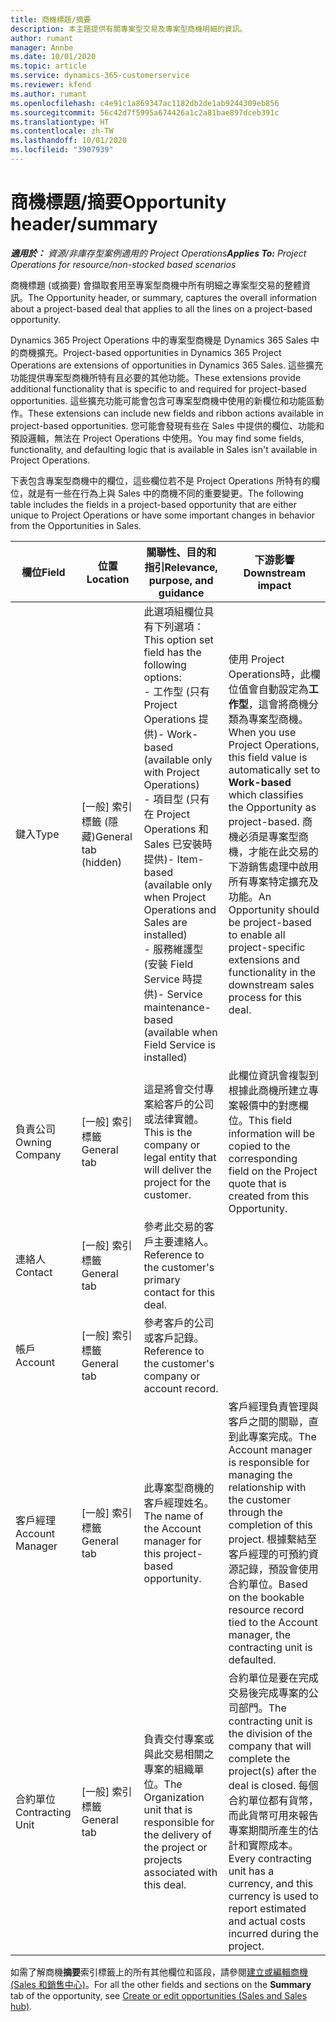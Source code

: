 ```yaml
---
title: 商機標題/摘要
description: 本主題提供有關專案型交易及專案型商機明細的資訊。
author: rumant
manager: Annbe
ms.date: 10/01/2020
ms.topic: article
ms.service: dynamics-365-customerservice
ms.reviewer: kfend
ms.author: rumant
ms.openlocfilehash: c4e91c1a869347ac1182db2de1ab9244309eb856
ms.sourcegitcommit: 56c42d7f5995a674426a1c2a81bae897dceb391c
ms.translationtype: HT
ms.contentlocale: zh-TW
ms.lasthandoff: 10/01/2020
ms.locfileid: "3907939"
---
```

# <a name="opportunity-headersummary"></a><span data-ttu-id="a16d3-103">商機標題/摘要</span><span class="sxs-lookup"><span data-stu-id="a16d3-103">Opportunity header/summary</span></span>

<span data-ttu-id="a16d3-104">_**適用於：** 資源/非庫存型案例適用的 Project Operations_</span><span class="sxs-lookup"><span data-stu-id="a16d3-104">_**Applies To:** Project Operations for resource/non-stocked based scenarios_</span></span>


<span data-ttu-id="a16d3-105">商機標題 (或摘要) 會擷取套用至專案型商機中所有明細之專案型交易的整體資訊。</span><span class="sxs-lookup"><span data-stu-id="a16d3-105">The Opportunity header, or summary, captures the overall information about a project-based deal that applies to all the lines on a project-based opportunity.</span></span>

<span data-ttu-id="a16d3-106">Dynamics 365 Project Operations 中的專案型商機是 Dynamics 365 Sales 中的商機擴充。</span><span class="sxs-lookup"><span data-stu-id="a16d3-106">Project-based opportunities in Dynamics 365 Project Operations are extensions of opportunities in Dynamics 365 Sales.</span></span> <span data-ttu-id="a16d3-107">這些擴充功能提供專案型商機所特有且必要的其他功能。</span><span class="sxs-lookup"><span data-stu-id="a16d3-107">These extensions provide additional functionality that is specific to and required for project-based opportunities.</span></span> <span data-ttu-id="a16d3-108">這些擴充功能可能會包含可專案型商機中使用的新欄位和功能區動作。</span><span class="sxs-lookup"><span data-stu-id="a16d3-108">These extensions can include new fields and ribbon actions available in project-based opportunities.</span></span> <span data-ttu-id="a16d3-109">您可能會發現有些在 Sales 中提供的欄位、功能和預設邏輯，無法在 Project Operations 中使用。</span><span class="sxs-lookup"><span data-stu-id="a16d3-109">You may find some fields, functionality, and defaulting logic that is available in Sales isn't available in Project Operations.</span></span>

<span data-ttu-id="a16d3-110">下表包含專案型商機中的欄位，這些欄位若不是 Project Operations 所特有的欄位，就是有一些在行為上與 Sales 中的商機不同的重要變更。</span><span class="sxs-lookup"><span data-stu-id="a16d3-110">The following table includes the fields in a project-based opportunity that are either unique to Project Operations or have some important changes in behavior from the Opportunities in Sales.</span></span>

| <span data-ttu-id="a16d3-111">**欄位**</span><span class="sxs-lookup"><span data-stu-id="a16d3-111">**Field**</span></span> | <span data-ttu-id="a16d3-112">**位置**</span><span class="sxs-lookup"><span data-stu-id="a16d3-112">**Location**</span></span> | <span data-ttu-id="a16d3-113">**關聯性、目的和指引**</span><span class="sxs-lookup"><span data-stu-id="a16d3-113">**Relevance, purpose, and guidance**</span></span> | <span data-ttu-id="a16d3-114">**下游影響**</span><span class="sxs-lookup"><span data-stu-id="a16d3-114">**Downstream impact**</span></span> |
| --- | --- | --- | --- |
| <span data-ttu-id="a16d3-115">鍵入</span><span class="sxs-lookup"><span data-stu-id="a16d3-115">Type</span></span> | <span data-ttu-id="a16d3-116">[一般] 索引標籤 (隱藏)</span><span class="sxs-lookup"><span data-stu-id="a16d3-116">General tab (hidden)</span></span> | <span data-ttu-id="a16d3-117">此選項組欄位具有下列選項：</span><span class="sxs-lookup"><span data-stu-id="a16d3-117">This option set field has the following options:</span></span></br><span data-ttu-id="a16d3-118">- 工作型 (只有 Project Operations 提供)</span><span class="sxs-lookup"><span data-stu-id="a16d3-118">- Work-based (available only with Project Operations)</span></span></br><span data-ttu-id="a16d3-119">- 項目型 (只有在 Project Operations 和 Sales 已安裝時提供)</span><span class="sxs-lookup"><span data-stu-id="a16d3-119">- Item-based (available only when Project Operations and Sales are installed)</span></span></br><span data-ttu-id="a16d3-120">- 服務維護型 (安裝 Field Service 時提供)</span><span class="sxs-lookup"><span data-stu-id="a16d3-120">- Service maintenance-based (available when Field Service is installed)</span></span> | <span data-ttu-id="a16d3-121">使用 Project Operations時，此欄位值會自動設定為**工作型**，這會將商機分類為專案型商機。</span><span class="sxs-lookup"><span data-stu-id="a16d3-121">When you use Project Operations, this field value is automatically set to **Work-based** which classifies the Opportunity as project-based.</span></span> <span data-ttu-id="a16d3-122">商機必須是專案型商機，才能在此交易的下游銷售處理中啟用所有專案特定擴充及功能。</span><span class="sxs-lookup"><span data-stu-id="a16d3-122">An Opportunity should be project-based to enable all project-specific extensions and functionality in the downstream sales process for this deal.</span></span> |
| <span data-ttu-id="a16d3-123">負責公司</span><span class="sxs-lookup"><span data-stu-id="a16d3-123">Owning Company</span></span> | <span data-ttu-id="a16d3-124">[一般] 索引標籤</span><span class="sxs-lookup"><span data-stu-id="a16d3-124">General tab</span></span> | <span data-ttu-id="a16d3-125">這是將會交付專案給客戶的公司或法律實體。</span><span class="sxs-lookup"><span data-stu-id="a16d3-125">This is the company or legal entity that will deliver the project for the customer.</span></span> | <span data-ttu-id="a16d3-126">此欄位資訊會複製到根據此商機所建立專案報價中的對應欄位。</span><span class="sxs-lookup"><span data-stu-id="a16d3-126">This field information will be copied to the corresponding field on the Project quote that is created from this Opportunity.</span></span> |
| <span data-ttu-id="a16d3-127">連絡人</span><span class="sxs-lookup"><span data-stu-id="a16d3-127">Contact</span></span> | <span data-ttu-id="a16d3-128">[一般] 索引標籤</span><span class="sxs-lookup"><span data-stu-id="a16d3-128">General tab</span></span> | <span data-ttu-id="a16d3-129">參考此交易的客戶主要連絡人。</span><span class="sxs-lookup"><span data-stu-id="a16d3-129">Reference to the customer's primary contact for this deal.</span></span> | |
| <span data-ttu-id="a16d3-130">帳戶</span><span class="sxs-lookup"><span data-stu-id="a16d3-130">Account</span></span> | <span data-ttu-id="a16d3-131">[一般] 索引標籤</span><span class="sxs-lookup"><span data-stu-id="a16d3-131">General tab</span></span> | <span data-ttu-id="a16d3-132">參考客戶的公司或客戶記錄。</span><span class="sxs-lookup"><span data-stu-id="a16d3-132">Reference to the customer's company or account record.</span></span> | |
| <span data-ttu-id="a16d3-133">客戶經理</span><span class="sxs-lookup"><span data-stu-id="a16d3-133">Account Manager</span></span> | <span data-ttu-id="a16d3-134">[一般] 索引標籤</span><span class="sxs-lookup"><span data-stu-id="a16d3-134">General tab</span></span> | <span data-ttu-id="a16d3-135">此專案型商機的客戶經理姓名。</span><span class="sxs-lookup"><span data-stu-id="a16d3-135">The name of the Account manager for this project-based opportunity.</span></span> | <span data-ttu-id="a16d3-136">客戶經理負責管理與客戶之間的關聯，直到此專案完成。</span><span class="sxs-lookup"><span data-stu-id="a16d3-136">The Account manager is responsible for managing the relationship with the customer through the completion of this project.</span></span> <span data-ttu-id="a16d3-137">根據繫結至客戶經理的可預約資源記錄，預設會使用合約單位。</span><span class="sxs-lookup"><span data-stu-id="a16d3-137">Based on the bookable resource record tied to the Account manager, the contracting unit is defaulted.</span></span> |
| <span data-ttu-id="a16d3-138">合約單位</span><span class="sxs-lookup"><span data-stu-id="a16d3-138">Contracting Unit</span></span> | <span data-ttu-id="a16d3-139">[一般] 索引標籤</span><span class="sxs-lookup"><span data-stu-id="a16d3-139">General tab</span></span> | <span data-ttu-id="a16d3-140">負責交付專案或與此交易相關之專案的組織單位。</span><span class="sxs-lookup"><span data-stu-id="a16d3-140">The Organization unit that is responsible for the delivery of the project or projects associated with this deal.</span></span> | <span data-ttu-id="a16d3-141">合約單位是要在完成交易後完成專案的公司部門。</span><span class="sxs-lookup"><span data-stu-id="a16d3-141">The contracting unit is the division of the company that will complete the project(s) after the deal is closed.</span></span> <span data-ttu-id="a16d3-142">每個合約單位都有貨幣，而此貨幣可用來報告專案期間所產生的估計和實際成本。</span><span class="sxs-lookup"><span data-stu-id="a16d3-142">Every contracting unit has a currency, and this currency is used to report estimated and actual costs incurred during the project.</span></span> |

<span data-ttu-id="a16d3-143">如需了解商機**摘要**索引標籤上的所有其他欄位和區段，請參閱[建立或編輯商機 (Sales 和銷售中心)](https://docs.microsoft.com/dynamics365/sales-enterprise/create-edit-opportunity-sales)。</span><span class="sxs-lookup"><span data-stu-id="a16d3-143">For all the other fields and sections on the **Summary** tab of the opportunity, see [Create or edit opportunities (Sales and Sales hub)](https://docs.microsoft.com/dynamics365/sales-enterprise/create-edit-opportunity-sales).</span></span>

